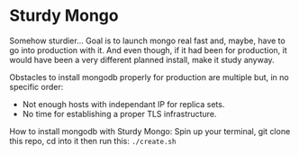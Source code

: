 # Sturdy Mongo

Somehow sturdier...
Goal is to launch mongo real fast and, maybe, have to go into production 
with it. And even though, if it had been for production, 
it would have been a very different 
planned install, make it study anyway.

Obstacles to install mongodb properly for production are multiple but, in no specific order:

 - Not enough hosts with independant IP for replica sets.
 - No time for establishing a proper TLS infrastructure. 

How to install mongodb with Sturdy Mongo:
Spin up your terminal, git clone this repo, cd into it then run this:
`./create.sh`